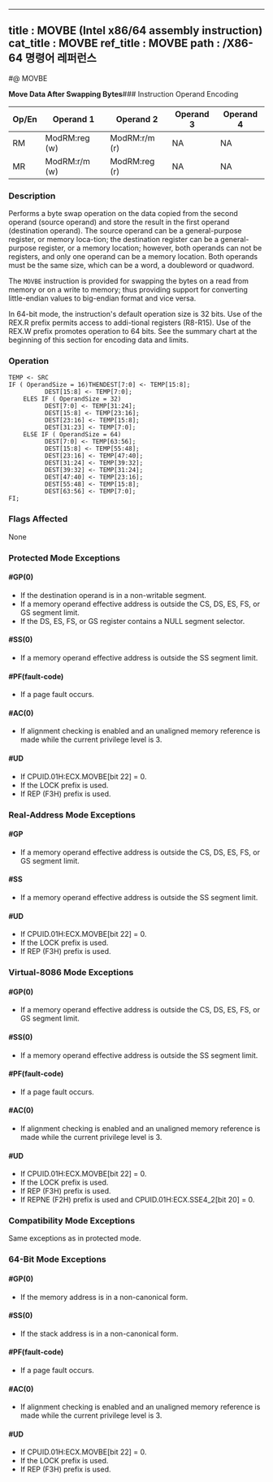 ----------------------------
title : MOVBE (Intel x86/64 assembly instruction)
cat_title : MOVBE
ref_title : MOVBE
path : /X86-64 명령어 레퍼런스
----------------------------
#@ MOVBE

**Move Data After Swapping Bytes**### Instruction Operand Encoding


|Op/En|Operand 1|Operand 2|Operand 3|Operand 4|
|-----|---------|---------|---------|---------|
|RM|ModRM:reg (w)|ModRM:r/m (r)|NA|NA|
|MR|ModRM:r/m (w)|ModRM:reg (r)|NA|NA|
### Description


Performs a byte swap operation on the data copied from the second operand (source operand) and store the result in the first operand (destination operand). The source operand can be a general-purpose register, or memory loca-tion; the destination register can be a general-purpose register, or a memory location; however, both operands can not be registers, and only one operand can be a memory location. Both operands must be the same size, which can be a word, a doubleword or quadword. 

The `MOVBE` instruction is provided for swapping the bytes on a read from memory or on a write to memory; thus providing support for converting little-endian values to big-endian format and vice versa.

In 64-bit mode, the instruction's default operation size is 32 bits. Use of the REX.R prefix permits access to addi-tional registers (R8-R15). Use of the REX.W prefix promotes operation to 64 bits. See the summary chart at the beginning of this section for encoding data and limits.


### Operation

```info-verb
TEMP <- SRC
IF ( OperandSize = 16)THENDEST[7:0] <- TEMP[15:8];
          DEST[15:8] <- TEMP[7:0];
    ELES IF ( OperandSize = 32) 
          DEST[7:0] <- TEMP[31:24];
          DEST[15:8] <- TEMP[23:16];
          DEST[23:16] <- TEMP[15:8];
          DEST[31:23] <- TEMP[7:0];
    ELSE IF ( OperandSize = 64) 
          DEST[7:0] <- TEMP[63:56];
          DEST[15:8] <- TEMP[55:48];
          DEST[23:16] <- TEMP[47:40];
          DEST[31:24] <- TEMP[39:32];
          DEST[39:32] <- TEMP[31:24];
          DEST[47:40] <- TEMP[23:16];
          DEST[55:48] <- TEMP[15:8];
          DEST[63:56] <- TEMP[7:0];
FI;
```
### Flags Affected


None


### Protected Mode Exceptions

#### #GP(0)
* If the destination operand is in a non-writable segment.
* If a memory operand effective address is outside the CS, DS, ES, FS, or GS segment limit.
* If the DS, ES, FS, or GS register contains a NULL segment selector.

#### #SS(0)
* If a memory operand effective address is outside the SS segment limit.

#### #PF(fault-code)
* If a page fault occurs.

#### #AC(0)
* If alignment checking is enabled and an unaligned memory reference is made while the current privilege level is 3.

#### #UD
* If CPUID.01H:ECX.MOVBE[bit 22] = 0.
* If the LOCK prefix is used.
* If REP (F3H) prefix is used.

### Real-Address Mode Exceptions

#### #GP
* If a memory operand effective address is outside the CS, DS, ES, FS, or GS segment limit.

#### #SS
* If a memory operand effective address is outside the SS segment limit.

#### #UD
* If CPUID.01H:ECX.MOVBE[bit 22] = 0.
* If the LOCK prefix is used.
* If REP (F3H) prefix is used.

### Virtual-8086 Mode Exceptions

#### #GP(0)
* If a memory operand effective address is outside the CS, DS, ES, FS, or GS segment limit.

#### #SS(0)
* If a memory operand effective address is outside the SS segment limit.

#### #PF(fault-code)
* If a page fault occurs.

#### #AC(0)
* If alignment checking is enabled and an unaligned memory reference is made while the current privilege level is 3.

#### #UD
* If CPUID.01H:ECX.MOVBE[bit 22] = 0.
* If the LOCK prefix is used.
* If REP (F3H) prefix is used.
* If REPNE (F2H) prefix is used and CPUID.01H:ECX.SSE4_2[bit 20] = 0.

### Compatibility Mode Exceptions



Same exceptions as in protected mode.


### 64-Bit Mode Exceptions

#### #GP(0)
* If the memory address is in a non-canonical form.

#### #SS(0)
* If the stack address is in a non-canonical form.

#### #PF(fault-code)
* If a page fault occurs.

#### #AC(0)
* If alignment checking is enabled and an unaligned memory reference is made while the current privilege level is 3.

#### #UD
* If CPUID.01H:ECX.MOVBE[bit 22] = 0.
* If the LOCK prefix is used.
* If REP (F3H) prefix is used.
